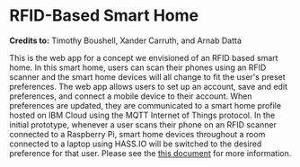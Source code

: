 # RFID-Based Smart Home
**Credits to:** Timothy Boushell, Xander Carruth, and Arnab Datta

This is the web app for a concept we envisioned of an RFID based smart home. In this smart home, users can scan their phones using an RFID scanner and the smart home devices will all change to fit the user's preset preferences. The web app allows users to set up an account, save and edit preferences, and connect a mobile device to their account. When preferences are updated, they are communicated to a smart home profile hosted on IBM Cloud using the MQTT Internet of Things protocol. In the initial prototype, whenever a user scans their phone on an RFID scanner connected to a Raspberry Pi, smart home devices throughout a room connected to a laptop using HASS.IO will be switched to the desired preference for that user. Please see the [this document](RFID%20Smart%20Home%20Report.pdf) for more information.
